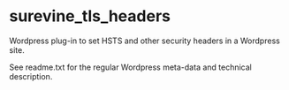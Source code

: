 surevine_tls_headers
====================

Wordpress plug-in to set HSTS and other security headers in a Wordpress site.

See readme.txt for the regular Wordpress meta-data and technical description.
